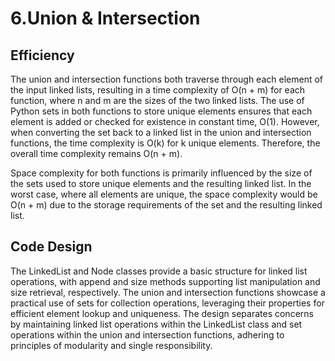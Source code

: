 # 6.Union & Intersection

## Efficiency
The union and intersection functions both traverse through each element of the input linked lists, resulting in a time complexity of O(n + m) for each function, where n and m are the sizes of the two linked lists. The use of Python sets in both functions to store unique elements ensures that each element is added or checked for existence in constant time, O(1). However, when converting the set back to a linked list in the union and intersection functions, the time complexity is O(k) for k unique elements. Therefore, the overall time complexity remains O(n + m).

Space complexity for both functions is primarily influenced by the size of the sets used to store unique elements and the resulting linked list. In the worst case, where all elements are unique, the space complexity would be O(n + m) due to the storage requirements of the set and the resulting linked list.


## Code Design
The LinkedList and Node classes provide a basic structure for linked list operations, with append and size methods supporting list manipulation and size retrieval, respectively. The union and intersection functions showcase a practical use of sets for collection operations, leveraging their properties for efficient element lookup and uniqueness. The design separates concerns by maintaining linked list operations within the LinkedList class and set operations within the union and intersection functions, adhering to principles of modularity and single responsibility.